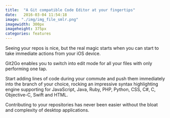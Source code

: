 ```yaml
---
title:  "A Git compatible Code Editor at your fingertips"
date:   2016-03-04 11:54:18
image: "./img/img_file_smlr.png"
imagewidth: 300px
imageheight: 375px
categories: features
---
```


Seeing your repos is nice, but the real magic starts when you can start to take immediate actions from your iOS device.

Git2Go enables you to switch into edit mode for all your files with only performing one tap.

Start adding lines of code during your commute and push them immediately into the branch of your choice, rocking an impressive syntax highlighting engine supporting for JavaScript, Java, Ruby, PHP,
    Python, CSS, C#‚ C, Objective-C, Swift and HTML.

Contributing to your repositories has never been easier without the bloat and complexity of desktop applications.

